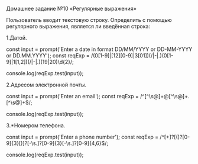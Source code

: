 Домашнее задание №10 «Регулярные выражения»

Пользователь вводит текстовую строку.
Определить с помощью регулярного выражения, является ли введённая строка:

1.Датой.

const input = prompt('Enter a date in format DD/MM/YYYY or DD-MM-YYYY or DD.MM.YYYY');
const reqExp = /(0[1-9]|[12][0-9]|3[01])(\/|-|.)(0[1-9]|1[1,2])(\/|-|.)(19|20)\d{2}/;

console.log(reqExp.test(input));

2.Адресом электронной почты.

const input = prompt('Enter an email');
const reqExp = /^[^\s@]+@[^\s@]+\.[^\s@]+$/;

console.log(reqExp.test(input));


3.*Номером телефона.

const input = prompt('Enter a phone number');
const reqExp = /^[\+]?[(]?[0-9]{3}[)]?[-\s\.]?[0-9]{3}[-\s\.]?[0-9]{4,6}$/;

console.log(reqExp.test(input));